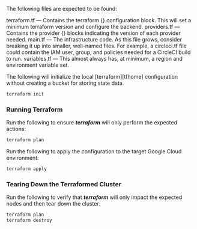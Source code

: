 The following files are expected to be found:

terraform.tf — Contains the terraform {} configuration block. This will set a minimum terraform version and configure the backend.
providers.tf — Contains the provider {} blocks indicating the version of each provider needed.
main.tf — The infrastructure code. As this file grows, consider breaking it up into smaller, well-named files. For example, a circleci.tf file could contain the IAM user, group, and policies needed for a CircleCI build to run.
variables.tf — This almost always has, at minimum, a region and environment variable set.


The following will initialize the local [terraform][tfhome] configuration without
creating a bucket for storing state data.

```sh
terraform init
```


### Running Terraform

Run the following to ensure ***terraform*** will only perform the expected
actions:

```sh
terraform plan
```

Run the following to apply the configuration to the target Google Cloud
environment:

```sh
terraform apply
```

### Tearing Down the Terraformed Cluster

Run the following to verify that ***terraform*** will only impact the expected
nodes and then tear down the cluster.

```sh
terraform plan
terraform destroy
```
